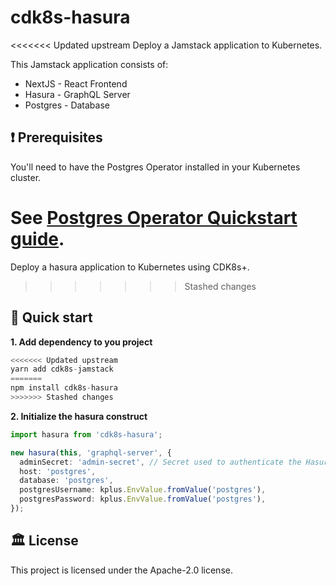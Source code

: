 # cdk8s-hasura

<<<<<<< Updated upstream
Deploy a Jamstack application to Kubernetes.

This Jamstack application consists of:

- NextJS - React Frontend
- Hasura - GraphQL Server
- Postgres - Database

## ❗ Prerequisites

You'll need to have the Postgres Operator installed in your Kubernetes cluster.

See [Postgres Operator Quickstart guide](https://postgres-operator.readthedocs.io/en/latest/quickstart/).
=======
Deploy a hasura application to Kubernetes using CDK8s+.
>>>>>>> Stashed changes

## :rocket: Quick start

**1. Add dependency to you project**

```ts
<<<<<<< Updated upstream
yarn add cdk8s-jamstack
=======
npm install cdk8s-hasura
>>>>>>> Stashed changes
```

**2. Initialize the hasura construct**

```ts
import hasura from 'cdk8s-hasura';

new hasura(this, 'graphql-server', {
  adminSecret: 'admin-secret', // Secret used to authenticate the Hasura admin user
  host: 'postgres',
  database: 'postgres',
  postgresUsername: kplus.EnvValue.fromValue('postgres'),
  postgresPassword: kplus.EnvValue.fromValue('postgres'),
});
```

## :classical_building: License

This project is licensed under the Apache-2.0 license.

